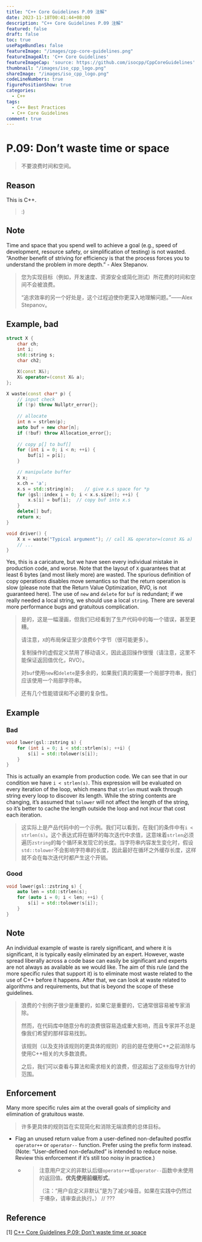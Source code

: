 ```yaml
---
title: "C++ Core Guidelines P.09 注解"
date: 2023-11-18T00:41:44+08:00
description: "C++ Core Guidelines P.09 注解"
featured: false
draft: false
toc: true
usePageBundles: false
featureImage: "/images/cpp-core-guidelines.png"
featureImageAlt: 'C++ Core Guidelines'
featureImageCap: 'source: https://github.com/isocpp/CppCoreGuidelines'
thumbnail: "/images/iso_cpp_logo.png"
shareImage: "/images/iso_cpp_logo.png"
codeLineNumbers: true
figurePositionShow: true
categories:
  - C++
tags:
  - C++ Best Practices
  - C++ Core Guidelines
comment: true
---
```


# P.09: Don’t waste time or space

> 不要浪费时间和空间。

## Reason

This is C++.

> :)

## Note

Time and space that you spend well to achieve a goal (e.g., speed of development, resource safety, or simplification of testing) is not wasted. “Another benefit of striving for efficiency is that the process forces you to understand the problem in more depth.” - Alex Stepanov.

>您为实现目标（例如，开发速度、资源安全或简化测试）所花费的时间和空间不会被浪费。
>
>“追求效率的另一个好处是，这个过程迫使你更深入地理解问题。”——Alex Stepanov。

## Example, bad

```c++
struct X {
    char ch;
    int i;
    std::string s;
    char ch2;

    X(const X&);
    X& operator=(const X& a);
};

X waste(const char* p) {
    // input check
    if (!p) throw Nullptr_error{};
    
    // allocate
    int n = strlen(p);
    auto buf = new char[n];
    if (!buf) throw Allocation_error{};
    
    // copy p[] to buf[]
    for (int i = 0; i < n; ++i) {
        buf[i] = p[i];
    }

    // manipulate buffer
    X x;
    x.ch = 'a';
    x.s = std::string(n);    // give x.s space for *p
    for (gsl::index i = 0; i < x.s.size(); ++i) {
        x.s[i] = buf[i];  // copy buf into x.s
    }
    delete[] buf;
    return x;
}

void driver() {
    X x = waste("Typical argument"); // call X& operator=(const X& a)
    // ...
}
```

Yes, this is a caricature, but we have seen every individual mistake in production code, and worse. Note that the layout of `X` guarantees that at least 6 bytes (and most likely more) are wasted. The spurious definition of copy operations disables move semantics so that the return operation is slow (please note that the Return Value Optimization, RVO, is not guaranteed here). The use of `new` and `delete` for `buf` is redundant; if we really needed a local string, we should use a local `string`. There are several more performance bugs and gratuitous complication.

>是的，这是一幅漫画，但我们已经看到了生产代码中的每一个错误，甚至更糟。
>
>请注意，`X`的布局保证至少浪费6个字节（很可能更多）。
>
>复制操作的虚假定义禁用了移动语义，因此返回操作很慢（请注意，这里不能保证返回值优化，RVO）。
>
>对`buf`使用`new`和`delete`是多余的，如果我们真的需要一个局部字符串，我们应该使用一个局部字符串。
>
>还有几个性能错误和不必要的复杂性。

## Example

### Bad

```c++
void lower(gsl::zstring s) {
    for (int i = 0; i < std::strlen(s); ++i) {
        s[i] = std::tolower(s[i]);
    }
}
```

This is actually an example from production code. We can see that in our condition we have `i < strlen(s)`. This expression will be evaluated on every iteration of the loop, which means that `strlen` must walk through string every loop to discover its length. While the string contents are changing, it’s assumed that `tolower` will not affect the length of the string, so it’s better to cache the length outside the loop and not incur that cost each iteration.

> 这实际上是产品代码中的一个示例。我们可以看到，在我们的条件中有`i < strlen(s)`。这个表达式将在循环的每次迭代中求值，这意味着`strlen`必须遍历`zstring`的每个循环来发现它的长度。当字符串内容发生变化时，假设`std::tolower`不会影响字符串的长度，因此最好在循环之外缓存长度，这样就不会在每次迭代时都产生这个开销。

### Good

```c++
void lower(gsl::zstring s) {
    auto len = std::strlen(s);
    for (auto i = 0; i < len; ++i) {
        s[i] = std::tolower(s[i]);
    }
}
```

## Note

An individual example of waste is rarely significant, and where it is significant, it is typically easily eliminated by an expert. However, waste spread liberally across a code base can easily be significant and experts are not always as available as we would like. The aim of this rule (and the more specific rules that support it) is to eliminate most waste related to the use of C++ before it happens. After that, we can look at waste related to algorithms and requirements, but that is beyond the scope of these guidelines.

>浪费的个别例子很少是重要的，如果它是重要的，它通常很容易被专家消除。
>
>然而，在代码库中随意分布的浪费很容易造成重大影响，而且专家并不总是像我们希望的那样容易找到。
>
>该规则（以及支持该规则的更具体的规则）的目的是在使用C++之前消除与使用C++相关的大多数浪费。
>
>之后，我们可以查看与算法和需求相关的浪费，但这超出了这些指导方针的范围。

## Enforcement

Many more specific rules aim at the overall goals of simplicity and elimination of gratuitous waste.

> 许多更具体的规则旨在实现简化和消除无端浪费的总体目标。

- Flag an unused return value from a user-defined non-defaulted postfix `operator++` or `operator--` function. Prefer using the prefix form instead. (Note: “User-defined non-defaulted” is intended to reduce noise. Review this enforcement if it’s still too noisy in practice.)

  - > 注意用户定义的非默认后缀`operator++`或`operator--`函数中未使用的返回值。**优先使用前缀形式**。
    >
    > （注：“用户自定义非默认”是为了减少噪音。如果在实践中仍然过于嘈杂，请审查此执行。） // ???

## Reference

[1] [C++ Core Guidelines P.09: Don’t waste time or space](https://isocpp.github.io/CppCoreGuidelines/CppCoreGuidelines#p9-dont-waste-time-or-space)
